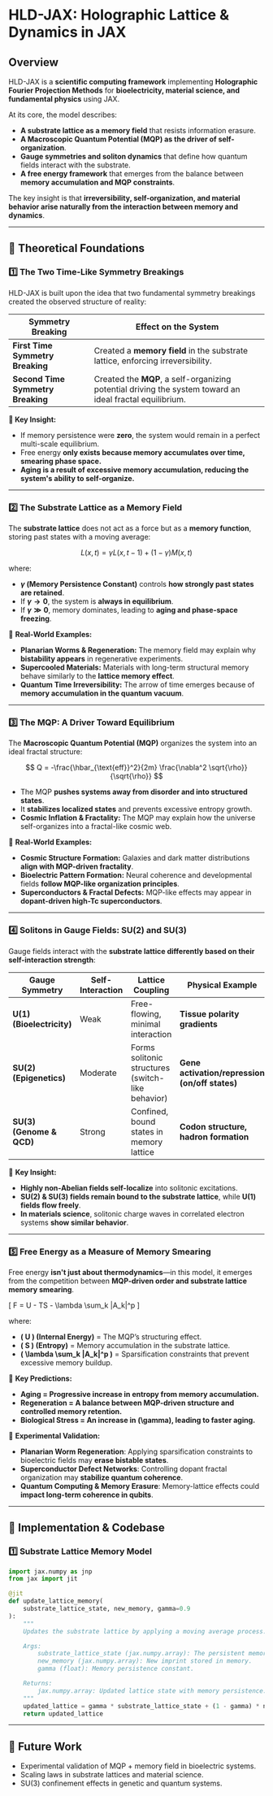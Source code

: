 # HLD-JAX: Holographic Lattice & Dynamics in JAX

## **Overview**
HLD-JAX is a **scientific computing framework** implementing **Holographic Fourier Projection Methods** for **bioelectricity, material science, and fundamental physics** using JAX. 

At its core, the model describes:
- **A substrate lattice as a memory field** that resists information erasure.
- **A Macroscopic Quantum Potential (MQP) as the driver of self-organization**.
- **Gauge symmetries and soliton dynamics** that define how quantum fields interact with the substrate.
- **A free energy framework** that emerges from the balance between **memory accumulation and MQP constraints**.

The key insight is that **irreversibility, self-organization, and material behavior arise naturally from the interaction between memory and dynamics**.

---

## **🚀 Theoretical Foundations**
### **1️⃣ The Two Time-Like Symmetry Breakings**
HLD-JAX is built upon the idea that two fundamental symmetry breakings created the observed structure of reality:

| **Symmetry Breaking** | **Effect on the System** |
|----------------------|----------------------|
| **First Time Symmetry Breaking** | Created a **memory field** in the substrate lattice, enforcing irreversibility. |
| **Second Time Symmetry Breaking** | Created the **MQP**, a self-organizing potential driving the system toward an ideal fractal equilibrium. |

**🚀 Key Insight:**  
- If memory persistence were **zero**, the system would remain in a perfect multi-scale equilibrium.
- Free energy **only exists because memory accumulates over time, smearing phase space.**
- **Aging is a result of excessive memory accumulation, reducing the system's ability to self-organize.**

---

### **2️⃣ The Substrate Lattice as a Memory Field**
The **substrate lattice** does not act as a force but as a **memory function**, storing past states with a moving average:

$$
L(x, t) = \gamma L(x, t-1) + (1 - \gamma) M(x, t)
$$

where:
- **$\gamma$ (Memory Persistence Constant)** controls **how strongly past states are retained**.
- If **$\gamma \to 0$**, the system is **always in equilibrium**.
- If **$\gamma \gg 0$**, memory dominates, leading to **aging and phase-space freezing**.

🚀 **Real-World Examples:**
- **Planarian Worms & Regeneration:** The memory field may explain why **bistability appears** in regenerative experiments.
- **Supercooled Materials:** Materials with long-term structural memory behave similarly to the **lattice memory effect**.
- **Quantum Time Irreversibility:** The arrow of time emerges because of **memory accumulation in the quantum vacuum**.

---

### **3️⃣ The MQP: A Driver Toward Equilibrium**
The **Macroscopic Quantum Potential (MQP)** organizes the system into an ideal fractal structure:

$$
Q = -\frac{\hbar_{\text{eff}}^2}{2m} \frac{\nabla^2 \sqrt{\rho}}{\sqrt{\rho}}
$$

- The MQP **pushes systems away from disorder and into structured states**.
- It **stabilizes localized states** and prevents excessive entropy growth.
- **Cosmic Inflation & Fractality:** The MQP may explain how the universe self-organizes into a fractal-like cosmic web.

🚀 **Real-World Examples:**
- **Cosmic Structure Formation:** Galaxies and dark matter distributions **align with MQP-driven fractality**.
- **Bioelectric Pattern Formation:** Neural coherence and developmental fields **follow MQP-like organization principles**.
- **Superconductors & Fractal Defects:** MQP-like effects may appear in **dopant-driven high-Tc superconductors**.

---

### **4️⃣ Solitons in Gauge Fields: SU(2) and SU(3)**
Gauge fields interact with the **substrate lattice differently based on their self-interaction strength**:

| **Gauge Symmetry** | **Self-Interaction** | **Lattice Coupling** | **Physical Example** |
|--------------------|--------------------|--------------------|--------------------|
| **U(1) (Bioelectricity)** | Weak | Free-flowing, minimal interaction | **Tissue polarity gradients** |
| **SU(2) (Epigenetics)** | Moderate | Forms solitonic structures (switch-like behavior) | **Gene activation/repression (on/off states)** |
| **SU(3) (Genome & QCD)** | Strong | Confined, bound states in memory lattice | **Codon structure, hadron formation** |

🚀 **Key Insight:**  
- **Highly non-Abelian fields self-localize** into solitonic excitations.
- **SU(2) & SU(3) fields remain bound to the substrate lattice**, while **U(1) fields flow freely**.
- **In materials science**, solitonic charge waves in correlated electron systems **show similar behavior**.

---

### **5️⃣ Free Energy as a Measure of Memory Smearing**
Free energy **isn't just about thermodynamics**—in this model, it emerges from the competition between **MQP-driven order and substrate lattice memory smearing**.

\[
F = U - TS - \lambda \sum_k |A_k|^p
\]

where:
- **\( U \) (Internal Energy)** = The MQP’s structuring effect.
- **\( S \) (Entropy)** = Memory accumulation in the substrate lattice.
- **\( \lambda \sum_k |A_k|^p \)** = Sparsification constraints that prevent excessive memory buildup.

🚀 **Key Predictions:**
- **Aging = Progressive increase in entropy from memory accumulation.**
- **Regeneration = A balance between MQP-driven structure and controlled memory retention.**
- **Biological Stress = An increase in \(\gamma\), leading to faster aging.**

🚀 **Experimental Validation:**
- **Planarian Worm Regeneration**: Applying sparsification constraints to bioelectric fields may **erase bistable states**.
- **Superconductor Defect Networks**: Controlling dopant fractal organization may **stabilize quantum coherence**.
- **Quantum Computing & Memory Erasure**: Memory-lattice effects could **impact long-term coherence in qubits**.

---

## **🚀 Implementation & Codebase**
### **1️⃣ Substrate Lattice Memory Model**
```python
import jax.numpy as jnp
from jax import jit

@jit
def update_lattice_memory(
    substrate_lattice_state, new_memory, gamma=0.9
):
    """
    Updates the substrate lattice by applying a moving average process.

    Args:
        substrate_lattice_state (jax.numpy.array): The persistent memory lattice.
        new_memory (jax.numpy.array): New imprint stored in memory.
        gamma (float): Memory persistence constant.

    Returns:
        jax.numpy.array: Updated lattice state with memory persistence.
    """
    updated_lattice = gamma * substrate_lattice_state + (1 - gamma) * new_memory
    return updated_lattice
```

---

## 🚀 Future Work
- Experimental validation of MQP + memory field in bioelectric systems.
- Scaling laws in substrate lattices and material science.
- SU(3) confinement effects in genetic and quantum systems.
